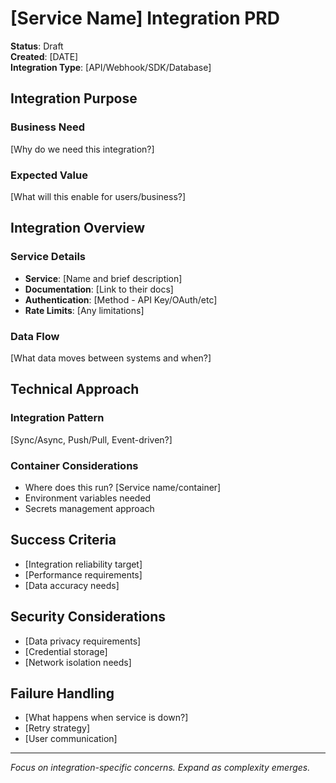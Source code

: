 # [Service Name] Integration PRD

**Status**: Draft  
**Created**: [DATE]  
**Integration Type**: [API/Webhook/SDK/Database]

## Integration Purpose
### Business Need
[Why do we need this integration?]

### Expected Value
[What will this enable for users/business?]

## Integration Overview
### Service Details
- **Service**: [Name and brief description]
- **Documentation**: [Link to their docs]
- **Authentication**: [Method - API Key/OAuth/etc]
- **Rate Limits**: [Any limitations]

### Data Flow
[What data moves between systems and when?]

## Technical Approach
### Integration Pattern
[Sync/Async, Push/Pull, Event-driven?]

### Container Considerations
- Where does this run? [Service name/container]
- Environment variables needed
- Secrets management approach

## Success Criteria
- [Integration reliability target]
- [Performance requirements]
- [Data accuracy needs]

## Security Considerations
- [Data privacy requirements]
- [Credential storage]
- [Network isolation needs]

## Failure Handling
- [What happens when service is down?]
- [Retry strategy]
- [User communication]

---
*Focus on integration-specific concerns. Expand as complexity emerges.*